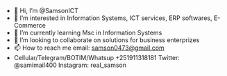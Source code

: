 - 👋 Hi, I’m @SamsonICT
- 👀 I’m interested in Information Systems, ICT services, ERP softwares, E-Commerce
- 🌱 I’m currently learning Msc in Information Systems
- 💞️ I’m looking to collaborate on solutions for business enterprizes
- 📫 How to reach me email: samson0473@gmail.com
-  Cellular/Telegram/BOTIM/Whatsup +251911318181 Twitter: @samimail400 Instagram: real_samson
<!---
SamsonICT/SamsonICT is a ✨ special ✨ repository because its `README.md` (this file) appears on your GitHub profile.
You can click the Preview link to take a look at your changes.
--->
